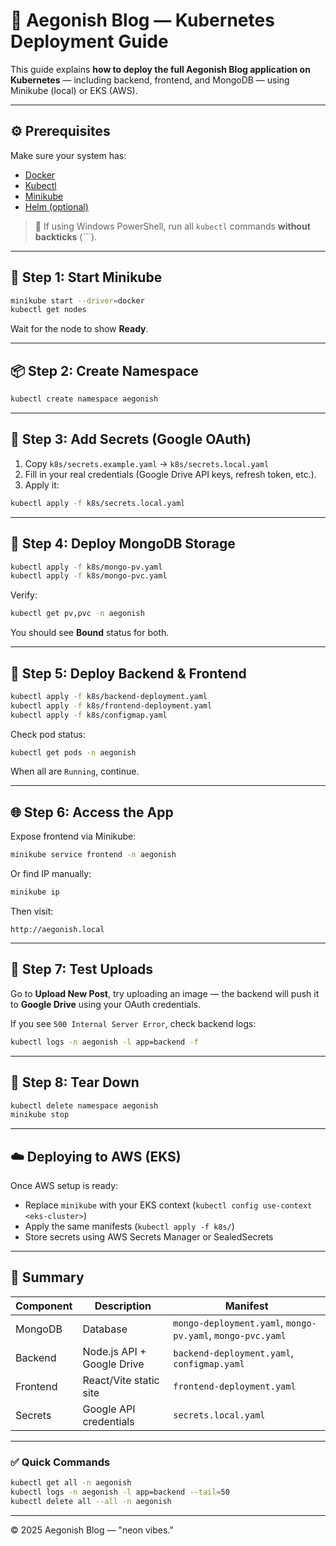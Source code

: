 # 🧠 Aegonish Blog — Kubernetes Deployment Guide

This guide explains **how to deploy the full Aegonish Blog application on Kubernetes** — including backend, frontend, and MongoDB — using Minikube (local) or EKS (AWS).

---

## ⚙️ Prerequisites

Make sure your system has:

- [Docker](https://docs.docker.com/get-docker/)
- [Kubectl](https://kubernetes.io/docs/tasks/tools/)
- [Minikube](https://minikube.sigs.k8s.io/docs/start/)
- [Helm (optional)](https://helm.sh/docs/intro/install/)

> 🧩 If using Windows PowerShell, run all `kubectl` commands **without backticks** (`\``).

---

## 🚀 Step 1: Start Minikube

```bash
minikube start --driver=docker
kubectl get nodes
```

Wait for the node to show **Ready**.

---

## 📦 Step 2: Create Namespace

```bash
kubectl create namespace aegonish
```

---

## 🔐 Step 3: Add Secrets (Google OAuth)

1. Copy `k8s/secrets.example.yaml` → `k8s/secrets.local.yaml`
2. Fill in your real credentials (Google Drive API keys, refresh token, etc.).
3. Apply it:

```bash
kubectl apply -f k8s/secrets.local.yaml
```

---

## 🧱 Step 4: Deploy MongoDB Storage

```bash
kubectl apply -f k8s/mongo-pv.yaml
kubectl apply -f k8s/mongo-pvc.yaml
```

Verify:
```bash
kubectl get pv,pvc -n aegonish
```

You should see **Bound** status for both.

---

## 🧩 Step 5: Deploy Backend & Frontend

```bash
kubectl apply -f k8s/backend-deployment.yaml
kubectl apply -f k8s/frontend-deployment.yaml
kubectl apply -f k8s/configmap.yaml
```

Check pod status:
```bash
kubectl get pods -n aegonish
```

When all are `Running`, continue.

---

## 🌐 Step 6: Access the App

Expose frontend via Minikube:

```bash
minikube service frontend -n aegonish
```

Or find IP manually:

```bash
minikube ip
```

Then visit:

```
http://aegonish.local
```

---

## 🧪 Step 7: Test Uploads

Go to **Upload New Post**, try uploading an image — the backend will push it to **Google Drive** using your OAuth credentials.

If you see `500 Internal Server Error`, check backend logs:

```bash
kubectl logs -n aegonish -l app=backend -f
```

---

## 🧹 Step 8: Tear Down

```bash
kubectl delete namespace aegonish
minikube stop
```

---

## ☁️ Deploying to AWS (EKS)

Once AWS setup is ready:

- Replace `minikube` with your EKS context (`kubectl config use-context <eks-cluster>`)
- Apply the same manifests (`kubectl apply -f k8s/`)
- Store secrets using AWS Secrets Manager or SealedSecrets

---

## 📜 Summary

| Component  | Description | Manifest |
|-------------|--------------|-----------|
| MongoDB | Database | `mongo-deployment.yaml`, `mongo-pv.yaml`, `mongo-pvc.yaml` |
| Backend | Node.js API + Google Drive | `backend-deployment.yaml`, `configmap.yaml` |
| Frontend | React/Vite static site | `frontend-deployment.yaml` |
| Secrets | Google API credentials | `secrets.local.yaml` |

---

### ✅ Quick Commands

```bash
kubectl get all -n aegonish
kubectl logs -n aegonish -l app=backend --tail=50
kubectl delete all --all -n aegonish
```

---

© 2025 Aegonish Blog — "neon vibes."
